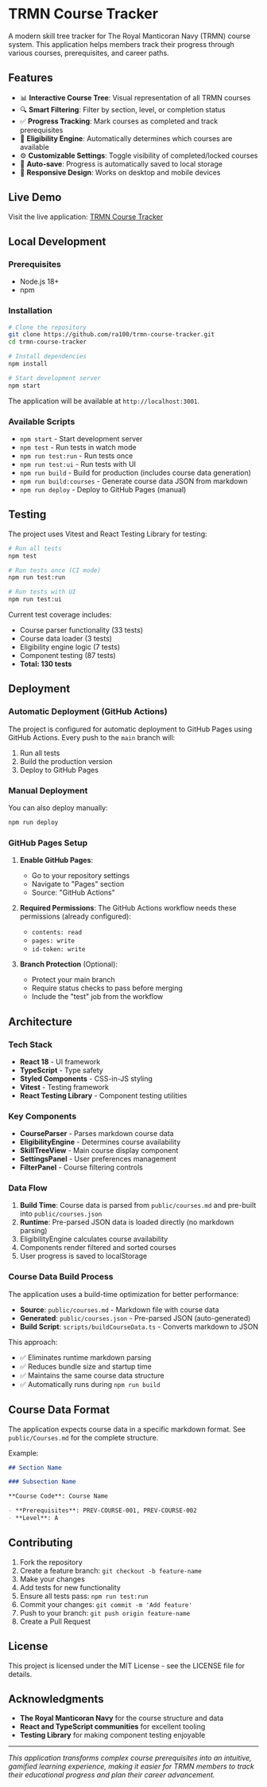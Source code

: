 # TRMN Course Tracker

A modern skill tree tracker for The Royal Manticoran Navy (TRMN) course system. This application helps members track their progress through various courses, prerequisites, and career paths.

## Features

- 📊 **Interactive Course Tree**: Visual representation of all TRMN courses
- 🔍 **Smart Filtering**: Filter by section, level, or completion status
- ✅ **Progress Tracking**: Mark courses as completed and track prerequisites
- 🎯 **Eligibility Engine**: Automatically determines which courses are available
- ⚙️ **Customizable Settings**: Toggle visibility of completed/locked courses
- 💾 **Auto-save**: Progress is automatically saved to local storage
- 📱 **Responsive Design**: Works on desktop and mobile devices

## Live Demo

Visit the live application: [TRMN Course Tracker](https://ra100.github.io/trmn-course-tracker)

## Local Development

### Prerequisites

- Node.js 18+
- npm

### Installation

```bash
# Clone the repository
git clone https://github.com/ra100/trmn-course-tracker.git
cd trmn-course-tracker

# Install dependencies
npm install

# Start development server
npm start
```

The application will be available at `http://localhost:3001`.

### Available Scripts

- `npm start` - Start development server
- `npm test` - Run tests in watch mode
- `npm run test:run` - Run tests once
- `npm run test:ui` - Run tests with UI
- `npm run build` - Build for production (includes course data generation)
- `npm run build:courses` - Generate course data JSON from markdown
- `npm run deploy` - Deploy to GitHub Pages (manual)

## Testing

The project uses Vitest and React Testing Library for testing:

```bash
# Run all tests
npm test

# Run tests once (CI mode)
npm run test:run

# Run tests with UI
npm run test:ui
```

Current test coverage includes:

- Course parser functionality (33 tests)
- Course data loader (3 tests)
- Eligibility engine logic (7 tests)
- Component testing (87 tests)
- **Total: 130 tests**

## Deployment

### Automatic Deployment (GitHub Actions)

The project is configured for automatic deployment to GitHub Pages using GitHub Actions. Every push to the `main` branch will:

1. Run all tests
2. Build the production version
3. Deploy to GitHub Pages

### Manual Deployment

You can also deploy manually:

```bash
npm run deploy
```

### GitHub Pages Setup

1. **Enable GitHub Pages**:

   - Go to your repository settings
   - Navigate to "Pages" section
   - Source: "GitHub Actions"

2. **Required Permissions**:
   The GitHub Actions workflow needs these permissions (already configured):

   - `contents: read`
   - `pages: write`
   - `id-token: write`

3. **Branch Protection** (Optional):
   - Protect your main branch
   - Require status checks to pass before merging
   - Include the "test" job from the workflow

## Architecture

### Tech Stack

- **React 18** - UI framework
- **TypeScript** - Type safety
- **Styled Components** - CSS-in-JS styling
- **Vitest** - Testing framework
- **React Testing Library** - Component testing utilities

### Key Components

- **CourseParser** - Parses markdown course data
- **EligibilityEngine** - Determines course availability
- **SkillTreeView** - Main course display component
- **SettingsPanel** - User preferences management
- **FilterPanel** - Course filtering controls

### Data Flow

1. **Build Time**: Course data is parsed from `public/courses.md` and pre-built into `public/courses.json`
2. **Runtime**: Pre-parsed JSON data is loaded directly (no markdown parsing)
3. EligibilityEngine calculates course availability
4. Components render filtered and sorted courses
5. User progress is saved to localStorage

### Course Data Build Process

The application uses a build-time optimization for better performance:

- **Source**: `public/courses.md` - Markdown file with course data
- **Generated**: `public/courses.json` - Pre-parsed JSON (auto-generated)
- **Build Script**: `scripts/buildCourseData.ts` - Converts markdown to JSON

This approach:

- ✅ Eliminates runtime markdown parsing
- ✅ Reduces bundle size and startup time
- ✅ Maintains the same course data structure
- ✅ Automatically runs during `npm run build`

## Course Data Format

The application expects course data in a specific markdown format. See `public/Courses.md` for the complete structure.

Example:

```markdown
## Section Name

### Subsection Name

**Course Code**: Course Name

- **Prerequisites**: PREV-COURSE-001, PREV-COURSE-002
- **Level**: A
```

## Contributing

1. Fork the repository
2. Create a feature branch: `git checkout -b feature-name`
3. Make your changes
4. Add tests for new functionality
5. Ensure all tests pass: `npm run test:run`
6. Commit your changes: `git commit -m 'Add feature'`
7. Push to your branch: `git push origin feature-name`
8. Create a Pull Request

## License

This project is licensed under the MIT License - see the LICENSE file for details.

## Acknowledgments

- **The Royal Manticoran Navy** for the course structure and data
- **React and TypeScript communities** for excellent tooling
- **Testing Library** for making component testing enjoyable

---

_This application transforms complex course prerequisites into an intuitive, gamified learning experience, making it easier for TRMN members to track their educational progress and plan their career advancement._
